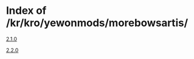 # Index of /kr/kro/yewonmods/morebowsartis/
[2.1.0](https://www.yewonmvn.kro.kr/kr/kro/yewonmods/morebowsartis/2.1.0)

[2.2.0](https://www.yewonmvn.kro.kr/kr/kro/yewonmods/morebowsartis/2.2.0)
